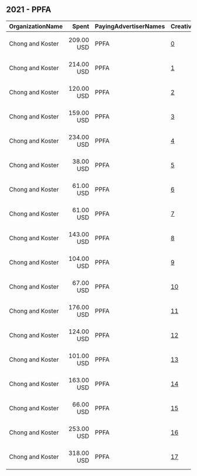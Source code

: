 ## 2021 - PPFA 
|OrganizationName|Spent|PayingAdvertiserNames|CreativeUrls|Impressions|Genders|AgeBrackets|CountryCodes|BillingAddresses|CandidateBallotInformation|
|:---|---:|:---|:---|---:|:---|:---|:---|:---|:---|
|Chong and Koster|209.00 USD|PPFA|[0](https://www.snap.com/political-ads/asset/a2dbdb532fa9f39a5a3012c29fab83c5091b2f1a83dbf62988d9cbe7a8859c6c?mediaType=mp4)|38,103|FEMALE|18-35|united states|"1640 Rhode Island Ave. NW, Suite 600,Washington,20036,US"||
|Chong and Koster|214.00 USD|PPFA|[1](https://www.snap.com/political-ads/asset/e540c3a557ee1afd3c7a9dc37f4a129de1fdc89269f110e3e24d82e3a93ae224?mediaType=mp4)|52,152|FEMALE|18-35|united states|"1640 Rhode Island Ave. NW, Suite 600,Washington,20036,US"||
|Chong and Koster|120.00 USD|PPFA|[2](https://www.snap.com/political-ads/asset/a9c60365ea5d28e8afb408f0470b31ceffad30a1f2ea0913b3f307651036455c?mediaType=mp4)|22,889|FEMALE|18-35|united states|"1640 Rhode Island Ave. NW, Suite 600,Washington,20036,US"||
|Chong and Koster|159.00 USD|PPFA|[3](https://www.snap.com/political-ads/asset/a9c60365ea5d28e8afb408f0470b31ceffad30a1f2ea0913b3f307651036455c?mediaType=mp4)|29,637|FEMALE|18-35|united states|"1640 Rhode Island Ave. NW, Suite 600,Washington,20036,US"||
|Chong and Koster|234.00 USD|PPFA|[4](https://www.snap.com/political-ads/asset/a329e5946e3533e52cbbc0213592c55083565a71ad7a82248b1c5fbfdd456168?mediaType=mp4)|40,598|FEMALE|18-35|united states|"1640 Rhode Island Ave. NW, Suite 600,Washington,20036,US"||
|Chong and Koster|38.00 USD|PPFA|[5](https://www.snap.com/political-ads/asset/e867728f312b0e7095102362a91e67d7cda66ceeafcee2a4bfd970e3cd41d9b2?mediaType=mp4)|7,787|FEMALE|18-35|united states|"1640 Rhode Island Ave. NW, Suite 600,Washington,20036,US"||
|Chong and Koster|61.00 USD|PPFA|[6](https://www.snap.com/political-ads/asset/c2450d55330aac41543509cb067716bae66baf9ae68fdb025e32586f98303b42?mediaType=mp4)|9,684|FEMALE|18-35|united states|"1640 Rhode Island Ave. NW, Suite 600,Washington,20036,US"||
|Chong and Koster|61.00 USD|PPFA|[7](https://www.snap.com/political-ads/asset/c2450d55330aac41543509cb067716bae66baf9ae68fdb025e32586f98303b42?mediaType=mp4)|10,840|FEMALE|18-35|united states|"1640 Rhode Island Ave. NW, Suite 600,Washington,20036,US"||
|Chong and Koster|143.00 USD|PPFA|[8](https://www.snap.com/political-ads/asset/a2dbdb532fa9f39a5a3012c29fab83c5091b2f1a83dbf62988d9cbe7a8859c6c?mediaType=mp4)|24,977|FEMALE|18-35|united states|"1640 Rhode Island Ave. NW, Suite 600,Washington,20036,US"||
|Chong and Koster|104.00 USD|PPFA|[9](https://www.snap.com/political-ads/asset/e867728f312b0e7095102362a91e67d7cda66ceeafcee2a4bfd970e3cd41d9b2?mediaType=mp4)|23,480|FEMALE|18-35|united states|"1640 Rhode Island Ave. NW, Suite 600,Washington,20036,US"||
|Chong and Koster|67.00 USD|PPFA|[10](https://www.snap.com/political-ads/asset/a329e5946e3533e52cbbc0213592c55083565a71ad7a82248b1c5fbfdd456168?mediaType=mp4)|13,017|FEMALE|18-35|united states|"1640 Rhode Island Ave. NW, Suite 600,Washington,20036,US"||
|Chong and Koster|176.00 USD|PPFA|[11](https://www.snap.com/political-ads/asset/e540c3a557ee1afd3c7a9dc37f4a129de1fdc89269f110e3e24d82e3a93ae224?mediaType=mp4)|35,188|FEMALE|18-35|united states|"1640 Rhode Island Ave. NW, Suite 600,Washington,20036,US"||
|Chong and Koster|124.00 USD|PPFA|[12](https://www.snap.com/political-ads/asset/a329e5946e3533e52cbbc0213592c55083565a71ad7a82248b1c5fbfdd456168?mediaType=mp4)|20,724|FEMALE|18-35|united states|"1640 Rhode Island Ave. NW, Suite 600,Washington,20036,US"||
|Chong and Koster|101.00 USD|PPFA|[13](https://www.snap.com/political-ads/asset/e867728f312b0e7095102362a91e67d7cda66ceeafcee2a4bfd970e3cd41d9b2?mediaType=mp4)|20,852|FEMALE|18-35|united states|"1640 Rhode Island Ave. NW, Suite 600,Washington,20036,US"||
|Chong and Koster|163.00 USD|PPFA|[14](https://www.snap.com/political-ads/asset/c2450d55330aac41543509cb067716bae66baf9ae68fdb025e32586f98303b42?mediaType=mp4)|21,049|FEMALE|18-35|united states|"1640 Rhode Island Ave. NW, Suite 600,Washington,20036,US"||
|Chong and Koster|66.00 USD|PPFA|[15](https://www.snap.com/political-ads/asset/a9c60365ea5d28e8afb408f0470b31ceffad30a1f2ea0913b3f307651036455c?mediaType=mp4)|14,755|FEMALE|18-35|united states|"1640 Rhode Island Ave. NW, Suite 600,Washington,20036,US"||
|Chong and Koster|253.00 USD|PPFA|[16](https://www.snap.com/political-ads/asset/a2dbdb532fa9f39a5a3012c29fab83c5091b2f1a83dbf62988d9cbe7a8859c6c?mediaType=mp4)|41,092|FEMALE|18-35|united states|"1640 Rhode Island Ave. NW, Suite 600,Washington,20036,US"||
|Chong and Koster|318.00 USD|PPFA|[17](https://www.snap.com/political-ads/asset/e540c3a557ee1afd3c7a9dc37f4a129de1fdc89269f110e3e24d82e3a93ae224?mediaType=mp4)|66,349|FEMALE|18-35|united states|"1640 Rhode Island Ave. NW, Suite 600,Washington,20036,US"||
